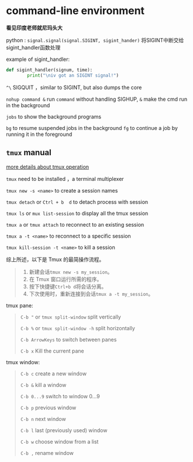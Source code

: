 # command-line environment

**看见印度老师就尼玛头大**

python : `signal.signal(signal.SIGINT, sigint_hander)` 将SIGINT中断交给sigint_handler函数处理

example of sigint_handler:

```python
def sigint_handler(signum, time):
        print("\niv got an SIGINT signal!")
```

`^\` SIGQUIT ，similar to SIGINT, but also dumps the core

`nohup command &` run `command` without handling SIGHUP,  `&` make the cmd run in the background

`jobs` to show the background programs

`bg` to resume suspended jobs in the background `fg` to continue a job by running it in the foreground

## `tmux` manual

[more details about tmux operation](https://gist.github.com/andreyvit/2921703)

`tmux`  need to be installed ，a terminal multiplexer 

`tmux new -s <name>` to create a session names <name>

`tmux detach` or `Ctrl + b  d` to detach process with session

`tmux ls` or `mux list-session` to display all the tmux session

`tmux a` or `tmux attach` to reconnect to an existing session

`tmux a -t <name>` to reconnect to  a specific session

`tmux kill-session -t <name>`   to kill a session

综上所述，以下是 Tmux 的最简操作流程。

> 1. 新建会话`tmux new -s my_session`。
> 2. 在 Tmux 窗口运行所需的程序。
> 3. 按下快捷键`Ctrl+b d`将会话分离。
> 4. 下次使用时，重新连接到会话`tmux a -t my_session`。

tmux pane:

> `C-b "` or `tmux split-window` 			split vertically
>
> `C-b %` or `tmux split-window -h` 	 split horizontally
>
> `C-b ArrowKeys`									to switch between panes
>
> `C-b x`		Kill the current pane

tmux window:

> `C-b c` 		create a new window
>
> `C-b &` 		kill a window
>
> `C-b 0...9` switch to window 0...9
>
> `C-b p`		previous window
>
> `C-b n`		next window
>
> `C-b l`		last (previously used) window
>
> `C-b w` 		choose window from a list
>
> `C-b ,` 		rename window
>
> 







